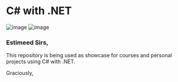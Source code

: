 # C# with .NET

![image](https://img.shields.io/badge/C%23-239120?style=for-the-badge&logo=c-sharp&logoColor=white)
![image](https://img.shields.io/badge/.NET-5C2D91?style=for-the-badge&logo=.net&logoColor=white)

### Estimeed Sirs,

This repository is being used as showcase for courses and personal projects using C# with .NET.

Graciously,
